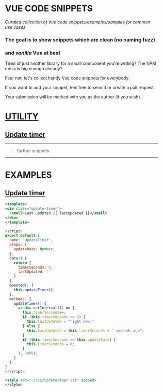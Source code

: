 # VUE CODE SNIPPETS

*Curated collection of Vue code snippets/examples/samples for common use cases*

### The goal is to show snippets which are clean (no naming fuzz)
### and _vanilla_ Vue at best


Tired of just another library for a small component you're writing?
The NPM mess is big enough already?

Fear not, let's collect handy Vue code snippets for everybody.

If you want to add your snippet, feel free to send it or create a pull request.

Your submission will be marked with you as the author (if you wish).


# [UTILITY](./utility)

## [Update timer](./utility/update-timer/UpdateTimer.md)

---
> further snippets
---


# EXAMPLES

## [Update timer](./utility/update-timer/UpdateTimer.md)

```html
<template>
<div class="update-timer">
  <small>Last updated {{ lastUpdated }}</small>
</div>
</template>
```

```javascript
<script>
export default {
  name: 'UpdateTimer',
  props: {
    updateRate: Number,
  },
  data() {
    return {
      timerSeconds: 0,
      lastUpdated: ''
    }
  },
  mounted() {
    this.updateTimer();
  },
  methods: {
    updateTimer() {
      window.setInterval(() => {
        this.timerSeconds++;
        if (this.timerSeconds <= 5) {
          this.lastUpdated = "right now."
        } else {
          this.lastUpdated = this.timerSeconds + " seconds ago";
        }
        if (this.timerSeconds >= this.updateRate) {
          this.timerSeconds = 0;
        }
      }, 1000);
    }
  }
} 
</script>
```
```html
<style src="./css/UpdateTimer.css" scoped>
</style>
```
